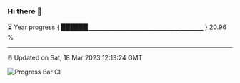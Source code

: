 ### Hi there 👋

⏳ Year progress { ██████▁▁▁▁▁▁▁▁▁▁▁▁▁▁▁▁▁▁▁▁▁▁▁▁ } 20.96 %

---

⏰ Updated on Sat, 18 Mar 2023 12:13:24 GMT

![Progress Bar CI](https://github.com/Shyam-Makwana/GitHub-Actions-Demo/workflows/Progress%20Bar%20CI/badge.svg)
